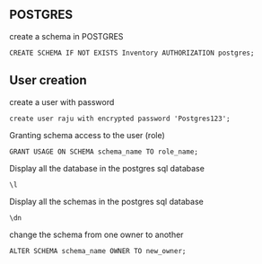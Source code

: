 ## POSTGRES
create a schema in POSTGRES
```
CREATE SCHEMA IF NOT EXISTS Inventory AUTHORIZATION postgres;
```
## User creation  
create a user with password
```
create user raju with encrypted password 'Postgres123';
```
Granting schema access to the user (role)
```
GRANT USAGE ON SCHEMA schema_name TO role_name;
```
Display all the database in the postgres sql database 
```
\l
```

Display all the schemas in the postgres sql database 
```
\dn
```
change the schema from one owner to another
```
ALTER SCHEMA schema_name OWNER TO new_owner;
```
